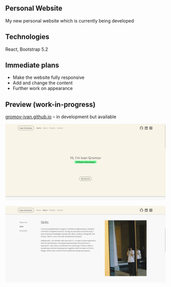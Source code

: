 ## Personal Website
My new personal website which is currently being developed

## Technologies
React, Bootstrap 5.2

## Immediate plans
- Make the website fully responsive
- Add and change the content
- Further work on appearance

## Preview (work-in-progress)

<a href="https://gromov-ivan.github.io/" target="_blank">gromov-ivan.github.io</a>
– in development but available

<img
  src="src/assets/home-page.jpg"
  alt="Home Page unfinished"
  title="Home Page unfinished"
  style="display: inline-block; margin: 0 auto">

<img
  src="src/assets/about-page.jpg"
  alt="About Page unfinished"
  title="About Page unfinished"
  style="display: inline-block; margin: 0 auto">
